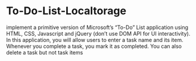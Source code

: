 # To-Do-List-Localtorage
implement a primitive version of Microsoft’s “To-Do” List application using HTML, CSS, Javascript and jQuery (don’t use DOM API for UI interactivity). In this application, you will allow users to enter a task name and its item. Whenever you complete a task, you mark it as completed. You can also delete a task but not task items
